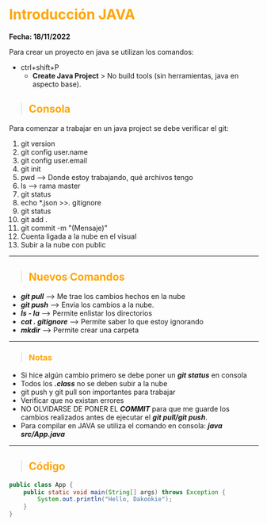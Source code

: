 # **<span style="color:orange">Introducción JAVA</span>**

**Fecha: 18/11/2022**

Para crear un proyecto en java se utilizan los comandos:
+ ctrl+shift+P
  + **Create Java Project** > No build tools (sin herramientas, java en aspecto base).

> ## **<span style="color:orange">Consola</span>**

Para comenzar a trabajar en un java project se debe verificar el git:
1. git version
2. git config user.name
3. git config user.email
4. git init
5. pwd --> Donde estoy trabajando, qué archivos tengo
6. ls --> rama master
7. git status 
8. echo *.json >>. gitignore
9. git status
10. git add .
11. git commit -m "(Mensaje)"
12. Cuenta ligada a la nube en el visual
13. Subir a la nube con public
---
> ## **<span style="color:orange">Nuevos Comandos</span>**

+ ***git pull*** --> Me trae los cambios hechos en la nube
+ ***git push*** --> Envia los cambios a la nube.
+ ***ls - la*** --> Permite enlistar los directorios
+ ***cat . gitignore*** --> Permite saber lo que estoy ignorando
+ ***mkdir*** --> Permite crear una carpeta 

---
> ### **<span style="color:orange">Notas</span>**

+ Si hice algún cambio primero se debe poner un ***git status*** en consola
+ Todos los ***.class*** no se deben subir a la nube
+ git push y git pull son importantes para trabajar
+ Verificar que no existan errores
+ NO OLVIDARSE DE PONER EL ***COMMIT*** para que me guarde los cambios realizados antes de ejecutar el ***git pull/git push***.
+ Para compilar en JAVA se utiliza el comando en consola: ***java src/App.java***

---
> ## **<span style="color:orange">Código</span>**

```java
public class App {
    public static void main(String[] args) throws Exception {
        System.out.println("Hello, Dakookie");
    }
}

